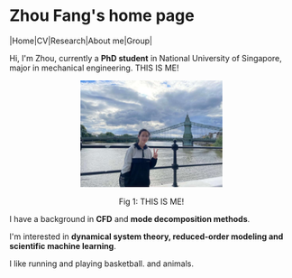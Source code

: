 # Zhou Fang's home page

|Home|CV|Research|About me|Group|

Hi, I'm Zhou, currently a **PhD student** in National University of Singapore, major in mechanical engineering. THIS IS ME!

<p align="center" width="100%">
    <img title="aboutme" alt="A pic of me" src="/figs/aboutme.jpg" width="50%"> 
</p>

<p style="text-align: center;">Fig 1: THIS IS ME!</p>



I have a background in **CFD** and **mode decomposition methods**.

I'm interested in **dynamical system theory, reduced-order modeling and scientific machine learning**.

I like running and playing basketball. and animals.

